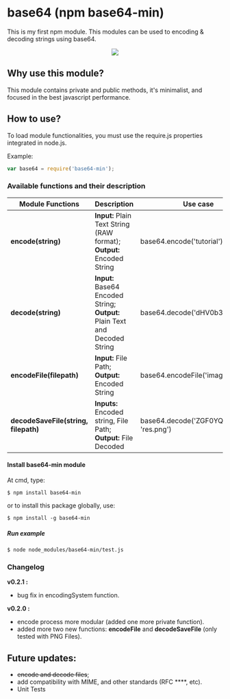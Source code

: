 # base64 (npm base64-min)
This is my first npm module.
This modules can be used to encoding & decoding strings using base64.
<center><a href="https://nodei.co/npm/base64-min/"><img src="https://nodei.co/npm/base64-min.png?downloads=true&downloadRank=true&stars=true"></a></center>

## Why use this module?
This module contains private and public methods, it's minimalist, and focused in the best javascript performance.

## How to use?
To load module functionalities, you must use the require.js properties integrated in node.js.

Example: 
```javascript
var base64 = require('base64-min');
```
### Available functions and their description
| Module Functions | Description | Use case | Completed |
| ---------------- | ----------- | ---- | ---------- |
| **encode(string)**  | **Input:** Plain Text String (RAW format);</br> **Output:** Encoded String | base64.encode('tutorial')  | 100 % | 
| **decode(string)**  | **Input:** Base64 Encoded String;</br> **Output:** Plain Text and Decoded String | base64.decode('dHV0b3JpYWw=') | 100 % |
| **encodeFile(filepath)**  | **Input:** File Path;</br> **Output:** Encoded String | base64.encodeFile('image1.png')  | 100 % | 
| **decodeSaveFile(string, filepath)**  | **Inputs:** Encoded string, File Path;</br> **Output:** File Decoded | base64.decode('ZGF0YQ==', 'res.png') | 100 % |

#### Install base64-min module
At cmd, type:
```
$ npm install base64-min
```
or to install this package globally, use:

```
$ npm install -g base64-min 
```

##### Run example

```
$ node node_modules/base64-min/test.js
```

### Changelog
**v0.2.1 :**
- bug fix in encodingSystem function.

**v0.2.0 :**
- encode process more modular (added one more private function). 
- added more two new functions: **encodeFile** and **decodeSaveFile** (only tested with PNG Files).

## Future updates:
- <s>encode and decode files</s>;
- add compatibility with MIME, and other standards (RFC ****, etc). 
- Unit Tests
